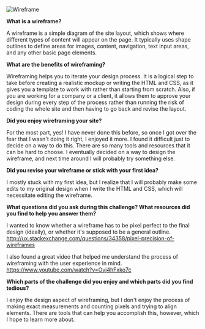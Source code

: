 ![Wireframe](imgs/Wireframe.png "Wireframe")

**What is a wireframe?**

A wireframe is a simple diagram of the site layout, which shows where different types of content will appear on the page.  It typically uses shape outlines to define areas for images, content, navigation, text input areas, and any other basic page elements.

**What are the benefits of wireframing?**

Wireframing helps you to iterate your design process.  It is a logical step to take before creating a realistic mockup or writing the HTML and CSS, as it gives you a template to work with rather than starting from scratch.  Also, if you are working for a company or a client, it allows them to approve your design during every step of the process rather than running the risk of coding the whole site and then having to go back and revise the layout.

**Did you enjoy wireframing your site?**

For the most part, yes!  I have never done this before, so once I got over the fear that I wasn't doing it right, I enjoyed it more.  I found it difficult just to decide on a way to do this.  There are so many tools and resources that it can be hard to choose.  I eventually decided on a way to design the wireframe, and next time around I will probably try something else.

**Did you revise your wireframe or stick with your first idea?**

I mostly stuck with my first idea, but I realize that I will probably make some edits to my original design when I write the HTML and CSS, which will necessitate editing the wireframe.

**What questions did you ask during this challenge?  What resources did you find to help you answer them?**

I wanted to know whether a wireframe has to be pixel perfect to the final design (ideally), or whether it's supposed to be a general outline. http://ux.stackexchange.com/questions/34358/pixel-precision-of-wireframes

I also found a great video that helped me understand the process of wireframing with the user experience in mind.  https://www.youtube.com/watch?v=Ovj4hFxko7c

**Which parts of the challenge did you enjoy and which parts did you find tedious?**

I enjoy the design aspect of wireframing, but I don't enjoy the process of making exact measurements and counting pixels and trying to align elements.  There are tools that can help you accomplish this, however, which I hope to learn more about.


